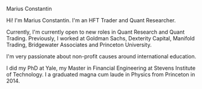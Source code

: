 Marius Constantin

Hi! I'm Marius Constantin. I'm an HFT Trader and Quant Researcher.

Currently, I'm currently open to new roles in Quant Research and Quant Trading. Previously, I worked at Goldman Sachs, Dexterity Capital, Manifold Trading, Bridgewater Associates and Princeton University.  

I'm very passionate about non-profit causes around international education.

I did my PhD at Yale, my Master in Financial Engineering at Stevens Institute of Technology. I a graduated magna cum laude in Physics from Princeton in 2014.
